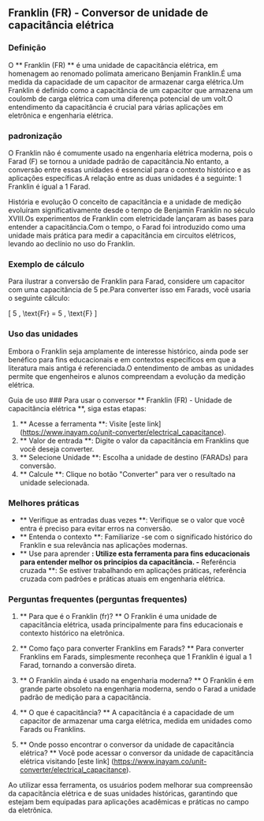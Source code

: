 ## Franklin (FR) - Conversor de unidade de capacitância elétrica

### Definição
O ** Franklin (FR) ** é uma unidade de capacitância elétrica, em homenagem ao renomado polímata americano Benjamin Franklin.É uma medida da capacidade de um capacitor de armazenar carga elétrica.Um Franklin é definido como a capacitância de um capacitor que armazena um coulomb de carga elétrica com uma diferença potencial de um volt.O entendimento da capacitância é crucial para várias aplicações em eletrônica e engenharia elétrica.

### padronização
O Franklin não é comumente usado na engenharia elétrica moderna, pois o Farad (F) se tornou a unidade padrão de capacitância.No entanto, a conversão entre essas unidades é essencial para o contexto histórico e as aplicações específicas.A relação entre as duas unidades é a seguinte: 1 Franklin é igual a 1 Farad.

História e evolução
O conceito de capacitância e a unidade de medição evoluíram significativamente desde o tempo de Benjamin Franklin no século XVIII.Os experimentos de Franklin com eletricidade lançaram as bases para entender a capacitância.Com o tempo, o Farad foi introduzido como uma unidade mais prática para medir a capacitância em circuitos elétricos, levando ao declínio no uso do Franklin.

### Exemplo de cálculo
Para ilustrar a conversão de Franklin para Farad, considere um capacitor com uma capacitância de 5 pe.Para converter isso em Farads, você usaria o seguinte cálculo:

\[ 5 \, \text{Fr} = 5 \, \text{F} \]

### Uso das unidades
Embora o Franklin seja amplamente de interesse histórico, ainda pode ser benéfico para fins educacionais e em contextos específicos em que a literatura mais antiga é referenciada.O entendimento de ambas as unidades permite que engenheiros e alunos compreendam a evolução da medição elétrica.

Guia de uso ###
Para usar o conversor ** Franklin (FR) - Unidade de capacitância elétrica **, siga estas etapas:
1. ** Acesse a ferramenta **: Visite [este link] (https://www.inayam.co/unit-converter/electrical_capacitance).
2. ** Valor de entrada **: Digite o valor da capacitância em Franklins que você deseja converter.
3. ** Selecione Unidade **: Escolha a unidade de destino (FARADs) para conversão.
4. ** Calcule **: Clique no botão "Converter" para ver o resultado na unidade selecionada.

### Melhores práticas
- ** Verifique as entradas duas vezes **: Verifique se o valor que você entra é preciso para evitar erros na conversão.
- ** Entenda o contexto **: Familiarize -se com o significado histórico do Franklin e sua relevância nas aplicações modernas.
- ** Use para aprender **: Utilize esta ferramenta para fins educacionais para entender melhor os princípios da capacitância.
-** Referência cruzada **: Se estiver trabalhando em aplicações práticas, referência cruzada com padrões e práticas atuais em engenharia elétrica.

### Perguntas frequentes (perguntas frequentes)

1. ** Para que é o Franklin (fr)? **
O Franklin é uma unidade de capacitância elétrica, usada principalmente para fins educacionais e contexto histórico na eletrônica.

2. ** Como faço para converter Franklins em Farads? **
Para converter Franklins em Farads, simplesmente reconheça que 1 Franklin é igual a 1 Farad, tornando a conversão direta.

3. ** O Franklin ainda é usado na engenharia moderna? **
O Franklin é em grande parte obsoleto na engenharia moderna, sendo o Farad a unidade padrão de medição para a capacitância.

4. ** O que é capacitância? **
A capacitância é a capacidade de um capacitor de armazenar uma carga elétrica, medida em unidades como Farads ou Franklins.

5. ** Onde posso encontrar o conversor da unidade de capacitância elétrica? **
Você pode acessar o conversor da unidade de capacitância elétrica visitando [este link] (https://www.inayam.co/unit-converter/electrical_capacitance).

Ao utilizar essa ferramenta, os usuários podem melhorar sua compreensão da capacitância elétrica e de suas unidades históricas, garantindo que estejam bem equipadas para aplicações acadêmicas e práticas no campo da eletrônica.